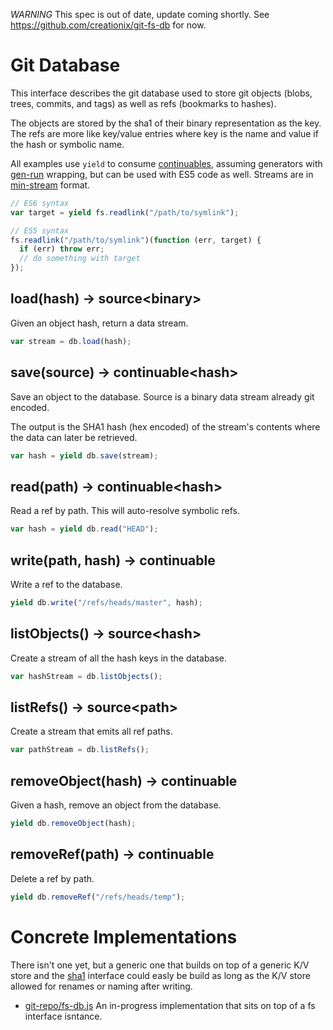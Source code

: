 *WARNING* This spec is out of date, update coming shortly.  See <https://github.com/creationix/git-fs-db> for now.


# Git Database

This interface describes the git database used to store git objects (blobs, trees, commits, and tags) as well as refs (bookmarks to hashes).

The objects are stored by the sha1 of their binary representation as the key.  The refs are more like key/value entries where key is the name and value if the hash or symbolic name.

All examples use `yield` to consume [continuables][], assuming generators with [gen-run][] wrapping, but can be used with ES5 code as well.  Streams are in [min-stream][] format.

```js
// ES6 syntax
var target = yield fs.readlink("/path/to/symlink");

// ES5 syntax
fs.readlink("/path/to/symlink")(function (err, target) {
  if (err) throw err;
  // do something with target
});
```

## load(hash) -> source&lt;binary>

Given an object hash, return a data stream.  

```js
var stream = db.load(hash);
```

## save(source) -> continuable&lt;hash>

Save an object to the database.  Source is a binary data stream already git encoded.

The output is the SHA1 hash (hex encoded) of the stream's contents where the data can later be retrieved.

```js
var hash = yield db.save(stream);
```

## read(path) -> continuable&lt;hash>

Read a ref by path.  This will auto-resolve symbolic refs.

```js
var hash = yield db.read("HEAD");
```

## write(path, hash) -> continuable

Write a ref to the database.

```js
yield db.write("/refs/heads/master", hash);
```

## listObjects() -> source&lt;hash>

Create a stream of all the hash keys in the database.

```js
var hashStream = db.listObjects();
```

## listRefs() -> source&lt;path>

Create a stream that emits all ref paths.

```js
var pathStream = db.listRefs();
```

## removeObject(hash) -> continuable

Given a hash, remove an object from the database.

```js
yield db.removeObject(hash);
```

## removeRef(path) -> continuable

Delete a ref by path.

```js
yield db.removeRef("/refs/heads/temp");
```

# Concrete Implementations

There isn't one yet, but a generic one that builds on top of a generic K/V store and the [sha1][] interface could easly be build as long as the K/V store allowed for renames or naming after writing.

- [git-repo/fs-db.js](https://github.com/creationix/git-repo/blob/master/fs-db.js) An in-progress implementation that sits on top of a fs interface isntance.

[gen-run]: https://github.com/creationix/gen-run
[continuables]: https://github.com/creationix/js-git/blob/master/specs/continuable.md
[sha1]: https://github.com/creationix/js-git/blob/master/specs/sha1.md
[min-stream]: https://github.com/creationix/js-git/blob/master/specs/min-stream.md
